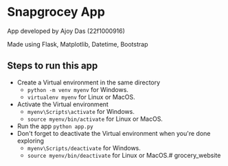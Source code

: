 
# Snapgrocey App
App developed by  Ajoy Das (22f1000916)

Made using Flask, Matplotlib, Datetime, Bootstrap



## Steps to run this app



- Create a Virtual environment in the same directory
  - `python -m venv myenv` for Windows.
  - `virtualenv myenv` for Linux or MacOS.
- Activate the Virtual environment
  - `myenv\Scripts\activate` for Windows.
  - `source myenv/bin/activate` for Linux or MacOS.
- Run the app `python app.py`
- Don't forget to deactivate the Virtual environment when you're done exploring
  - `myenv\Scripts/deactivate` for Windows.
  - `source myenv/bin/deactivate` for Linux or MacOS.#   g r o c e r y _ w e b s i t e  
 